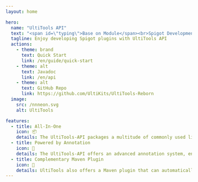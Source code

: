 ```yaml
---
layout: home

hero:
  name: "UltiTools API"
  text: "<span id=\"typing\">Base on Module</span><br>Spigot Development Framework"
  tagline: Enjoy developing Spigot plugins with UltiTools API
  actions:
    - theme: brand
      text: Quick Start
      link: /en/guide/quick-start
    - theme: alt
      text: Javadoc
      link: /en/api
    - theme: alt
      text: GitHub Repo
      link: https://github.com/UltiKits/UltiTools-Reborn
  image:
    src: /nnneon.svg
    alt: UltiTools

features:
  - title: All-In-One
    icon: 📦
    details: The UltiTools-API packages a multitude of commonly used libraries, allowing you to directly utilize these libraries in your development without worrying about the size of the plugins.
  - title: Powered by Annotation
    icon: 🚀
    details: The UltiTools-API offers an advanced annotation system, enabling you to develop Spigot plugins in a manner similar to developing Spring Boot applications.
  - title: Complementary Maven Plugin
    icon: 🧩
    details: UltiTools also offers a Maven plugin that can automatically place compiled plugins into a folder and upload modules to UltiCloud, enhancing the quality of life in your plugin development.
---
```


<style>
:root {
  --vp-home-hero-name-color: transparent;
  --vp-home-hero-name-background: -webkit-linear-gradient(120deg, #bd34fe 30%, #41d1ff);

  --vp-home-hero-image-background-image: linear-gradient(180deg, rgba(189,52,254,0.4) 50%, rgba(71,202,255,0.4) 50%);
  --vp-home-hero-image-filter: blur(44px);
}

@media (min-width: 640px) {
  :root {
    --vp-home-hero-image-filter: blur(56px);
  }
}

@media (min-width: 960px) {
  :root {
    --vp-home-hero-image-filter: blur(68px);
  }
}
</style>

<script setup>
import {onMounted} from 'vue';
import Typewriter from 'typewriter-effect/dist/core';

onMounted(() => {
  let typing = document.getElementById('typing');

  let typewriter = new Typewriter(typing, {
    loop: true,
    delay: 75,
  });

  typewriter
    .typeString('Module Based')
    .pauseFor(2000)
    .deleteChars(12)
    .typeString('Annotation Driven')
    .pauseFor(2000)
    .deleteChars(17)
    .typeString('Cloud Supported')
    .pauseFor(2000)
    .deleteChars(15)
    .typeString('Developer-friendly')
    .pauseFor(2000)
    .start();
})
</script>
